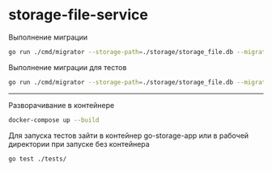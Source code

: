 # storage-file-service

Выполнение миграции
```sh
go run ./cmd/migrator --storage-path=./storage/storage_file.db --migrations-path=./deployment/migrations
```

Выполнение миграции для тестов
```sh
go run ./cmd/migrator --storage-path=./storage/storage_file.db --migrations-path=./tests/migrations --migrations-table=migrations_test
```
--------------------------

Разворачивание в контейнере
```sh
docker-compose up --build
```
Для запуска тестов зайти в контейнер go-storage-app или в рабочей директории при запуске без контейнера
```sh
go test ./tests/
```